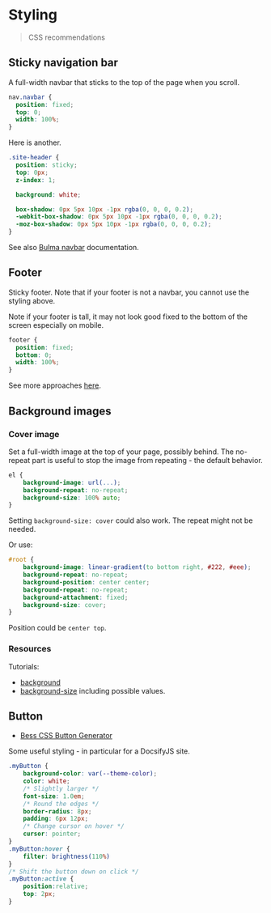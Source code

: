 # Styling
> CSS recommendations

## Sticky navigation bar

A full-width navbar that sticks to the top of the page when you scroll.

```css
nav.navbar {
  position: fixed;
  top: 0;
  width: 100%;
}
```

Here is another.

```css
.site-header {
  position: sticky;
  top: 0px;
  z-index: 1;

  background: white;

  box-shadow: 0px 5px 10px -1px rgba(0, 0, 0, 0.2);
  -webkit-box-shadow: 0px 5px 10px -1px rgba(0, 0, 0, 0.2);
  -moz-box-shadow: 0px 5px 10px -1px rgba(0, 0, 0, 0.2);
}
```

See also [Bulma navbar](https://bulma.io/documentation/components/navbar/) documentation.


## Footer

Sticky footer. Note that if your footer is not a navbar, you cannot use the styling above.

Note if your footer is tall, it may not look good fixed to the bottom of the screen especially on mobile.

```css
footer {
  position: fixed;
  bottom: 0;
  width: 100%;
}
```

See more approaches [here](https://github.com/jgthms/bulma/issues/47).


## Background images

### Cover image

Set a full-width image at the top of your page, possibly behind. The no-repeat part is useful to stop the image from repeating - the default behavior.

```css
el {
    background-image: url(...);
    background-repeat: no-repeat;
    background-size: 100% auto;
}
```

Setting `background-size: cover` could also work. The repeat might not be needed.

Or use:

```css
#root {
    background-image: linear-gradient(to bottom right, #222, #eee);
    background-repeat: no-repeat;
    background-position: center center;
    background-repeat: no-repeat;
    background-attachment: fixed;
    background-size: cover;
}
```

Position could be `center top`.

### Resources

Tutorials:

- [background](https://www.w3schools.com/cssref/css3_pr_background.asp)
- [background-size](https://www.w3schools.com/cssref/css3_pr_background-size.asp) including possible values.


## Button

- [Bess CSS Button Generator](https://www.bestcssbuttongenerator.com/)

Some useful styling - in particular for a DocsifyJS site.

```css
.myButton {
    background-color: var(--theme-color);
    color: white;
    /* Slightly larger */
    font-size: 1.0em;
    /* Round the edges */
    border-radius: 8px;
    padding: 6px 12px;
    /* Change cursor on hover */
    cursor: pointer;
}
.myButton:hover {
    filter: brightness(110%)
}
/* Shift the button down on click */
.myButton:active {
    position:relative;
    top: 2px;
}
```
